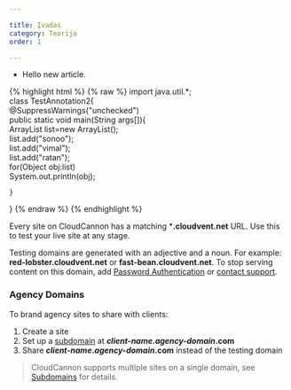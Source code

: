 ```yaml
---

title: Įvadas
category: Teorija
order: 1

---
```


- Hello new article.

{% highlight html %}
{% raw %}
import java.util.*;  
class TestAnnotation2{  
@SuppressWarnings("unchecked")  
	public static void main(String args[]){  
		ArrayList list=new ArrayList();  
		list.add("sonoo");  
		list.add("vimal");  
		list.add("ratan");  
		for(Object obj:list)  
			System.out.println(obj);  
  
	}
}
{% endraw %}
{% endhighlight %}

Every site on CloudCannon has a matching ***.cloudvent.net** URL. Use this to test your live site at any stage.

Testing domains are generated with an adjective and a noun. For example: **red-lobster.cloudvent.net** or **fast-bean.cloudvent.net**.
To stop serving content on this domain, add [Password Authentication](/authentication/password/) or [contact support](mailto:support@cloudcannon.com).


### Agency Domains

To brand agency sites to share with clients:

1. Create a site
3. Set up a [subdomain](/domains/subdomains/) at ***client-name*.*agency-domain*.com**
4. Share ***client-name*.*agency-domain*.com** instead of the testing domain

> CloudCannon supports multiple sites on a single domain, see [Subdomains](/domains/subdomains/) for details.
